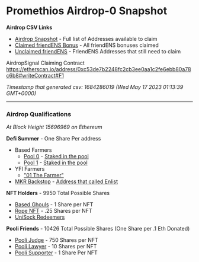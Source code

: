 # Promethios Airdrop-0 Snapshot

**Airdrop CSV Links**
- [Airdrop Snapshot](https://github.com/ltj866/airdrop-0/blob/main/csv/shares.csv) - Full list of Addresses available to claim
- [Claimed friendENS Bonus](https://github.com/ltj866/airdrop-0/blob/main/csv/referral.csv) - All friendENS bonuses claimed
- [Unclaimed friendENS](https://github.com/ltj866/airdrop-0/blob/main/csv/unclaimedENSList.csv) - FriendENS Addresses that still need to claim

AirdropSignal Claiming Contract
https://etherscan.io/address/0xc53de7b2248fc2cb3ee0aa1c2fe6ebb80a78c6b8#writeContract#F1

*Timestamp that generated csv:
  1684286019 (Wed May 17 2023 01:13:39 GMT+0000)*

---- 
### Airdrop Qualifications

*At Block Height 15696969 on Ethereum*

**Defi Summer** - One Share Per address
- Based Farmers
  - [Pool 0](https://etherscan.io/address/0x5BB622ba7b2F09BF23F1a9b509cd210A818c53d7) - [Staked in the pool](https://etherscan.io/address/0x5BB622ba7b2F09BF23F1a9b509cd210A818c53d7?method=Stake~0xa694fc3a)
  - [Pool 1](https://etherscan.io/address/0x4fc7e3249A149c0bf729863f49cD2FF468F2412F) - [Staked in the pool](https://etherscan.io/address/0x4fc7e3249A149c0bf729863f49cD2FF468F2412F?method=Stake~0xa694fc3a)
- YFI Farmers
  - ["01 The Farmer"](https://github.com/banteg/blue-pill/blob/blue/blue-pill.json)
- [MKR Backstop](https://github.com/backstop-syndicate/dai-backstop-syndicate) - [Address that called Enlist](https://etherscan.io/address/backstopsyndicate.eth?method=Enlist~0x3d8b7894)

**NFT Holders** - 9950 Total Possible Shares
- [Based Ghouls](https://opensea.io/collection/based-ghouls) - 1 Share per NFT
- [Rope NFT](https://opensea.io/collection/rope-makers-united) - .25 Shares per NFT
- [UniSock Redeemers](https://opensea.io/collection/unisocks)

**Pooli Friends** - 10426 Total Possible Shares (One Share per .1 Eth Donated)
- [Pooli Judge](https://opensea.io/collection/pooly-judge) - 750 Shares per NFT
- [Pooli Lawyer](https://opensea.io/collection/pooly-lawyer) - 10 Shares per NFT
- [Pooli Supporter](https://opensea.io/collection/pooly-supporter) - 1 Share Per NFT

